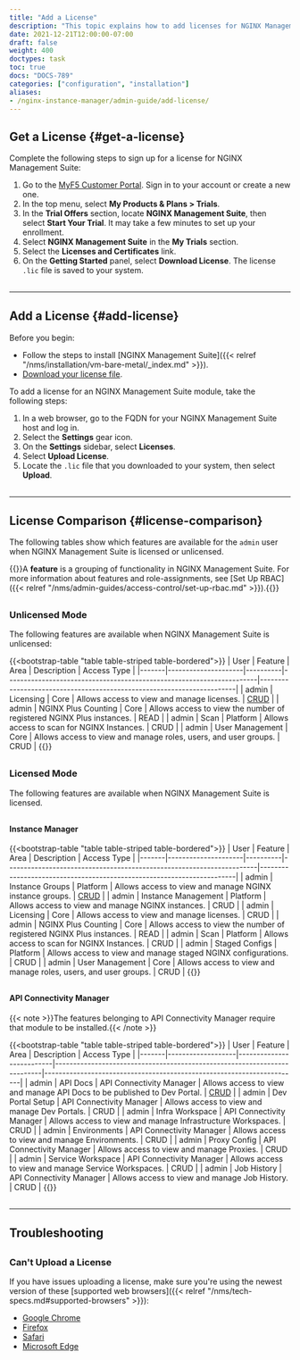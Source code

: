 ```yaml
---
title: "Add a License"
description: "This topic explains how to add licenses for NGINX Management Suite modules, including Instance Manager and API Connectivity Manager." 
date: 2021-12-21T12:00:00-07:00
draft: false
weight: 400
doctypes: task
toc: true
docs: "DOCS-789"
categories: ["configuration", "installation"]
aliases:
- /nginx-instance-manager/admin-guide/add-license/
---
```


<style>
    hr{
        margin: 30px 0px;
    }
    h3, h4{
        margin-top: 30px;
    }
</style>

## Get a License {#get-a-license}

Complete the following steps to sign up for a license for NGINX Management Suite:

1. Go to the [MyF5 Customer Portal](https://account.f5.com/myf5). Sign in to your account or create a new one.
2. In the top menu, select **My Products & Plans > Trials**.
3. In the **Trial Offers** section, locate **NGINX Management Suite**, then select **Start Your Trial**. It may take a few minutes to set up your enrollment.
4. Select **NGINX Management Suite** in the **My Trials** section.
5. Select the **Licenses and Certificates** link.
6. On the **Getting Started** panel, select **Download License**. The license `.lic` file is saved to your system.

---
## Add a License {#add-license}

Before you begin:

- Follow the steps to install [NGINX Management Suite]({{< relref "/nms/installation/vm-bare-metal/_index.md" >}}).
- [Download your license file](#get-a-license).

To add a license for an NGINX Management Suite module, take the following steps:

1. In a web browser, go to the FQDN for your NGINX Management Suite host and log in.
2. Select the **Settings** gear icon.
3. On the **Settings** sidebar, select **Licenses**.
4. Select **Upload License**.
5. Locate the `.lic` file that you downloaded to your system, then select **Upload**.

---

## License Comparison {#license-comparison}

The following tables show which features are available for the `admin` user when NGINX Management Suite is licensed or unlicensed.

{{<see-also>}}A **feature** is a grouping of functionality in NGINX Management Suite. For more information about features and role-assignments, see [Set Up RBAC]({{< relref "/nms/admin-guides/access-control/set-up-rbac.md" >}}).{{</see-also>}}

### Unlicensed Mode

The following features are available when NGINX Management Suite is unlicensed:

{{<bootstrap-table "table table-striped table-bordered">}}
| User  | Feature             | Area     | Description                                                          | Access&nbsp;Type                                                      |
|-------|---------------------|----------|----------------------------------------------------------------------|-----------------------------------------------------------------------|
| admin | Licensing           | Core     | Allows access to view and manage licenses.                           | [CRUD](https://en.wikipedia.org/wiki/Create,_read,_update_and_delete) |
| admin | NGINX Plus Counting | Core     | Allows access to view the number of registered NGINX Plus instances. | READ                                                                  |
| admin | Scan                | Platform | Allows access to scan for NGINX Instances.                           | CRUD                                                                  |
| admin | User Management     | Core     | Allows access to view and manage roles, users, and user groups.      | CRUD                                                                  |
{{</bootstrap-table>}}

### Licensed Mode

The following features are available when NGINX Management Suite is licensed.

#### Instance Manager

{{<bootstrap-table "table table-striped table-bordered">}}
| User  | Feature             | Area     | Description                                                          | Access&nbsp;Type                                                      |
|-------|---------------------|----------|----------------------------------------------------------------------|-----------------------------------------------------------------------|
| admin | Instance Groups     | Platform | Allows access to view and manage NGINX instance groups.              | [CRUD](https://en.wikipedia.org/wiki/Create,_read,_update_and_delete) |
| admin | Instance Management | Platform | Allows access to view and manage NGINX instances.                    | CRUD                                                                  |
| admin | Licensing           | Core     | Allows access to view and manage licenses.                           | CRUD                                                                  |
| admin | NGINX Plus Counting | Core     | Allows access to view the number of registered NGINX Plus instances. | READ                                                                  |
| admin | Scan                | Platform | Allows access to scan for NGINX Instances.                           | CRUD                                                                  |
| admin | Staged Configs      | Platform | Allows access to view and manage staged NGINX configurations.        | CRUD                                                                  |
| admin | User Management     | Core     | Allows access to view and manage roles, users, and user groups.      | CRUD                                                                  |
{{</bootstrap-table>}}

#### API Connectivity Manager

{{< note >}}The features belonging to API Connectivity Manager require that module to be installed.{{< /note >}}

{{<bootstrap-table "table table-striped table-bordered">}}
| User  | Feature           | Area                     | Description                                                              | Access&nbsp;Type                                                      |
|-------|-------------------|--------------------------|--------------------------------------------------------------------------|-----------------------------------------------------------------------|
| admin | API Docs          | API Connectivity Manager | Allows access to view and manage API Docs to be published to Dev Portal. | [CRUD](https://en.wikipedia.org/wiki/Create,_read,_update_and_delete) |
| admin | Dev Portal Setup  | API Connectivity Manager | Allows access to view and manage Dev Portals.                            | CRUD                                                                  |
| admin | Infra Workspace   | API Connectivity Manager | Allows access to view and manage Infrastructure Workspaces.              | CRUD                                                                  |
| admin | Environments      | API Connectivity Manager | Allows access to view and manage Environments.                           | CRUD                                                                  |
| admin | Proxy Config      | API Connectivity Manager | Allows access to view and manage Proxies.                                | CRUD                                                                  |
| admin | Service Workspace | API Connectivity Manager | Allows access to view and manage Service Workspaces.                     | CRUD                                                                  |
| admin | Job History       | API Connectivity Manager | Allows access to view and manage Job History.                            | CRUD                                                                  |
{{</bootstrap-table>}}

---

## Troubleshooting

### Can't Upload a License

If you have issues uploading a license, make sure you're using the newest version of these [supported web browsers]({{< relref "/nms/tech-specs.md#supported-browsers" >}}):

- [Google Chrome](https://www.google.com/chrome/)
- [Firefox](https://www.mozilla.org/en-US/firefox/new/)
- [Safari](https://support.apple.com/downloads/safari)
- [Microsoft Edge](https://www.microsoft.com/en-us/edge)
